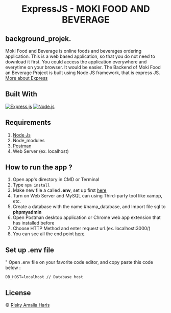 <h1 align="center">ExpressJS - MOKI FOOD AND BEVERAGE</h1>

## background_projek.

Moki Food and Beverage is online foods and beverages ordering application.
This is a web based application, so that you do not need to download it first.
You could access the application everywhere and everytime on your browser.
It would be easier.
The Backend of Moki Food an Beverage Project is built using Node JS framework, that is express JS.
[More about Express](https://en.wikipedia.org/wiki/Express.js)

## Built With

[![Express.js](https://img.shields.io/badge/Express.js-4.x-orange.svg?style=rounded-square)](https://expressjs.com/en/starter/installing.html)
[![Node.js](https://img.shields.io/badge/Node.js-v.12.13-green.svg?style=rounded-square)](https://nodejs.org/)

## Requirements

1. <a href="https://nodejs.org/en/download/">Node Js</a>
2. Node_modules
3. <a href="https://documenter.getpostman.com/view/13454431/TVsoGpzz">Postman</a>
4. Web Server (ex. localhost)

## How to run the app ?

1. Open app's directory in CMD or Terminal
2. Type `npm install`
3. Make new file a called **.env**, set up first [here](#set-up-env-file)
4. Turn on Web Server and MySQL can using Third-party tool like xampp, etc.
5. Create a database with the name #nama_database, and Import file sql to **phpmyadmin**
6. Open Postman desktop application or Chrome web app extension that has installed before
7. Choose HTTP Method and enter request url.(ex. localhost:3000/)
8. You can see all the end point [here](https://documenter.getpostman.com/view/9852901/TVmS8Fce)

## Set up .env file
"
Open .env file on your favorite code editor, and copy paste this code below :

```
DB_HOST=localhost // Database host
```

## License

© [Risky Amalia Haris](https://github.com/riskyamaliaharis)
